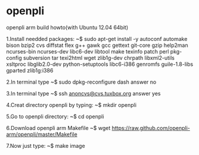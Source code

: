 openpli
=======

openpli arm build howto(with Ubuntu 12.04 64bit)

1.Install needded packages:
  ~$ sudo apt-get install -y autoconf automake bison bzip2 cvs diffstat flex g++ gawk gcc gettext git-core gzip help2man ncurses-bin ncurses-dev libc6-dev libtool make texinfo patch perl pkg-config subversion tar texi2html wget zlib1g-dev chrpath libxml2-utils xsltproc libglib2.0-dev python-setuptools libc6-i386 genromfs guile-1.8-libs gparted zlib1g:i386

2.In terminal type 
  ~$ sudo dpkg-reconfigure dash
  answer no

3.In terminal type 
  ~$ ssh anoncvs@cvs.tuxbox.org 
  answer yes

4.Creat directory openpli by typing:
  ~$ mkdir openpli

5.Go to openpli directory:
  ~$ cd openpli

6.Download openpli arm Makefile
  ~$ wget https://raw.github.com/openpli-arm/openpli/master/Makefile

7.Now just type:
  ~$ make image

